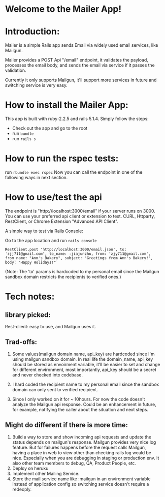 # **Welcome to the Mailer App!**

# Introduction:

Mailer is a simple Rails app sends Email via widely used email services, like Mailgun.

Mailer provides a POST Api "/email" endpoint, it validates the payload, processes the email body, and sends the email via service if it passes the validation.

Currently it only supports Mailgun, it'll support more services in future and switching service is very easy.


# How to install the Mailer App:

This app is built with ruby-2.2.5 and rails 5.1.4. Simply follow the steps:
- Check out the app and go to the root
- run `bundle`
- run `rails s`

# How to run the rspec tests:

run `rbundle exec rspec`
Now you can call the endpoint in one of the following ways in next section.

# How to use/test the api

The endpoint is "http://localhost:3000/email" if your server runs on 3000. You can use your preferred api client or extension to test. CURL, Httparty, RestClient, or Chrome Extension "Advanced API Client".

A simple way to test via Rails Console:

Go to the app location and run `rails console` 

```RestClient.post 'http://localhost:3000/email.json', to: 'zjj711@gmail.com', to_name: :jiajunzhu, from: 'zjy711@gmail.com', from_name: "Ann's Bakery", subject: "Greetings from Ann's Bakery!", body: "Happy Holidays!"```

(Note: The 'to' params is hardcoded to my personal email since the Mailgun sandbox domain restricts the recipients to verified ones.)

# Tech notes:

## library picked:
Rest-client: easy to use, and Mailgun uses it.

## Trad-offs:

1. Some values(mailgun domain name, api_key) are hardcoded since I'm using mailgun sandbox domain. In real life the domain_name, api_key should be stored as envoirment variable, it'll be easier to set and change for different environment, most importantly, api_key should be a secret and never checked into codebase. 

2. I hard coded the recipient name to my personal email since the sandbox domain can only sent to verified recipient. 

3. Since I only worked on it for ~ 10hours. For now the code doesn't analyze the Mailgun api response. Could be an enhancement in future, for example, notifying the caller about the situation and next steps.

## Might do different if there is more time:

1. Build a way to store and show incoming api requests and update the status depends on mailgun's response. Mailgun provides very nice log feature. But for failures happens before the request calls Mailgun, having a place in web to view other than checking rails log would be nice. Especially when you are debugging in staging or production env. It also other team members to debug, QA, Product People, etc.
2. Deploy on heruku
3. Implement other Mailing Service.
4. Store the mail service name like :mailgun in an environment variable instead of application config so switching service doesn't require a redeoply.








